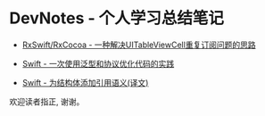 # DevNotes - 个人学习总结笔记

* [RxSwift/RxCocoa - 一种解决UITableViewCell重复订阅问题的思路](https://github.com/tangtaotao/DevNotes/blob/master/00-A-solution-to-the-UITableViewCell-repetition-subscription.md)

* [Swift - 一次使用泛型和协议优化代码的实践](https://github.com/tangtaotao/DevNotes/blob/master/01-A-practice-of-using-Generic-and-Protocol-to-optimize-code.md)  

* [Swift - 为结构体添加引用语义(译文)](https://github.com/tangtaotao/DevNotes/blob/master/02-[Translation]-Struct-References.md)  

欢迎读者指正, 谢谢。
